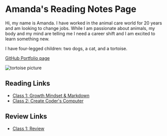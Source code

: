 # Amanda's Reading Notes Page

Hi, my name is Amanda. I have worked in the animal care world for 20 years and am looking to change jobs. While I am passionate about animals, my body and my mind are telling me I need a career shift and I am excited to learn something new. 

I have four-legged children: two dogs, a cat, and a tortoise.

[GitHub Portfolio page](https://github.com/ashaff24)

![tortoise picture](https://www.thesprucepets.com/thmb/ZhoosbjJW0_47-asAJBy23wo1v8=/960x0/filters:no_upscale():max_bytes(150000):strip_icc():format(webp)/Indianstartortoise-GettyImages-158473585-590f87235f9b586470b20633.jpg)

## Reading Links

- [Class 1: Growth Mindset & Markdown](Markdown.md)
- [Class 2: Create Coder's Computer](Coders_Computer.md)

## Review Links

- [Class 1: Review](class1_review.md)


